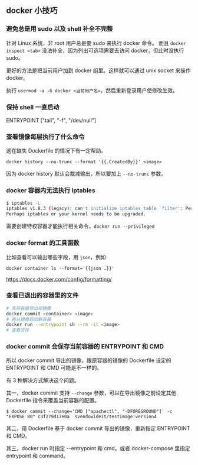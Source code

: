 ## docker 小技巧

### 避免总是用 sudo 以及 shell 补全不完整

针对 Linux 系统，非 root 用户总是要 sudo 来执行 docker 命令。
而且 `docker inspect <tab>` 没法补全，因为列出可选项需要去访问 docker，但此时没执行 sudo。

更好的方法是把当前用户加到 docker 组里。这样就可以通过 unix socket 来操作 docker。

执行 `usermod -a -G docker <当前用户名>`，然后重新登录用户使修改生效。

### 保持 shell 一直启动

ENTRYPOINT ["tail", "-f", "/dev/null"]

### 查看镜像每层执行了什么命令

这在缺失 Dockerfile 的情况下有一定帮助。

<!-- {% raw %} -->
`docker history --no-trunc --format '{{.CreatedBy}}' <image>`
<!-- {% endraw %} -->

因为 docker history 默认会裁减输出，所以要加上 `--no-trunc` 参数。

### docker 容器内无法执行 iptables

```sh
$ iptables -L
iptables v1.8.3 (legacy): can't initialize iptables table `filter': Permission denied (you must be root)
Perhaps iptables or your kernel needs to be upgraded.
```

需要创建特权容器才能执行相关命令，`docker run --privileged`

### docker format 的工具函数

比如查看可以输出哪些字段，用 `json`，例如
<!-- {% raw %} -->
`docker container ls --format='{{json .}}'`
<!-- {% endraw %} -->

https://docs.docker.com/config/formatting/

### 查看已退出的容器里的文件

```sh
# 先将容器导出成镜像
docker commit <container> <image>
# 再从镜像启动新容器
docker run --entrypoint sh --rm -it <image>
# 查看文件
```

### docker commit 会保存当前容器的 ENTRYPOINT 和 CMD

所以 docker commit 导出的镜像，跟原容器的镜像的 Dockerfile 设定的 ENTRYPOINT 和 CMD 可能是不一样的。

有 3 种解决方式解决这个问题。

其一，docker commit 支持 `--change` 参数，可以在导出镜像之前设定其他 Dockerfile 指令来覆盖当前容器的配置。

`$ docker commit --change='CMD ["apachectl", "-DFOREGROUND"]' -c "EXPOSE 80" c3f279d17e0a  svendowideit/testimage:version4`

其二，用 Dockerfile 基于 docker commit 导出的镜像，重新指定 ENTRYPOINT 和 CMD。

其三，docker run 时指定 --entrypoint 和 cmd。或者 docker-compose 里指定 entrypoint 和 command。
